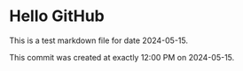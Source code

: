 # Hello GitHub
This is a test markdown file for date 2024-05-15.

This commit was created at exactly 12:00 PM on 2024-05-15.
